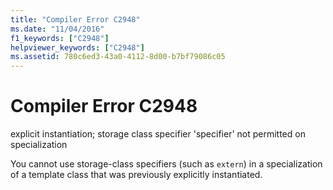```yaml
---
title: "Compiler Error C2948"
ms.date: "11/04/2016"
f1_keywords: ["C2948"]
helpviewer_keywords: ["C2948"]
ms.assetid: 780c6ed3-43a0-4112-8d00-b7bf79086c05
---
```

# Compiler Error C2948

explicit instantiation; storage class specifier 'specifier' not permitted on specialization

You cannot use storage-class specifiers (such as `extern`) in a specialization of a template class that was previously explicitly instantiated.